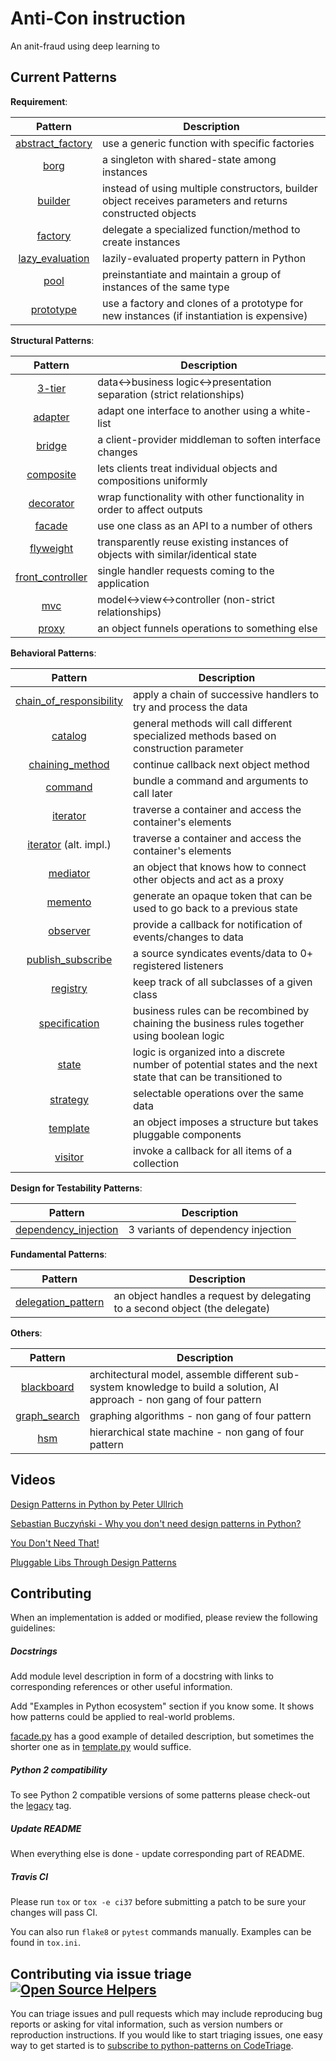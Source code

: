 # Anti-Con instruction

An anit-fraud using deep learning to

## Current Patterns

**Requirement**:

|                           Pattern                           | Description                                                                                                |
| :---------------------------------------------------------: | ---------------------------------------------------------------------------------------------------------- |
| [abstract_factory](patterns/creational/abstract_factory.py) | use a generic function with specific factories                                                             |
|             [borg](patterns/creational/borg.py)             | a singleton with shared-state among instances                                                              |
|          [builder](patterns/creational/builder.py)          | instead of using multiple constructors, builder object receives parameters and returns constructed objects |
|          [factory](patterns/creational/factory.py)          | delegate a specialized function/method to create instances                                                 |
|  [lazy_evaluation](patterns/creational/lazy_evaluation.py)  | lazily-evaluated property pattern in Python                                                                |
|             [pool](patterns/creational/pool.py)             | preinstantiate and maintain a group of instances of the same type                                          |
|        [prototype](patterns/creational/prototype.py)        | use a factory and clones of a prototype for new instances (if instantiation is expensive)                  |

**Structural Patterns**:

|                           Pattern                           | Description                                                                    |
| :---------------------------------------------------------: | ------------------------------------------------------------------------------ |
|           [3-tier](patterns/structural/3-tier.py)           | data<->business logic<->presentation separation (strict relationships)         |
|          [adapter](patterns/structural/adapter.py)          | adapt one interface to another using a white-list                              |
|           [bridge](patterns/structural/bridge.py)           | a client-provider middleman to soften interface changes                        |
|        [composite](patterns/structural/composite.py)        | lets clients treat individual objects and compositions uniformly               |
|        [decorator](patterns/structural/decorator.py)        | wrap functionality with other functionality in order to affect outputs         |
|           [facade](patterns/structural/facade.py)           | use one class as an API to a number of others                                  |
|        [flyweight](patterns/structural/flyweight.py)        | transparently reuse existing instances of objects with similar/identical state |
| [front_controller](patterns/structural/front_controller.py) | single handler requests coming to the application                              |
|              [mvc](patterns/structural/mvc.py)              | model<->view<->controller (non-strict relationships)                           |
|            [proxy](patterns/structural/proxy.py)            | an object funnels operations to something else                                 |

**Behavioral Patterns**:

|                                  Pattern                                  | Description                                                                                                  |
| :-----------------------------------------------------------------------: | ------------------------------------------------------------------------------------------------------------ |
| [chain_of_responsibility](patterns/behavioral/chain_of_responsibility.py) | apply a chain of successive handlers to try and process the data                                             |
|                 [catalog](patterns/behavioral/catalog.py)                 | general methods will call different specialized methods based on construction parameter                      |
|         [chaining_method](patterns/behavioral/chaining_method.py)         | continue callback next object method                                                                         |
|                 [command](patterns/behavioral/command.py)                 | bundle a command and arguments to call later                                                                 |
|                [iterator](patterns/behavioral/iterator.py)                | traverse a container and access the container's elements                                                     |
|       [iterator](patterns/behavioral/iterator_alt.py) (alt. impl.)        | traverse a container and access the container's elements                                                     |
|                [mediator](patterns/behavioral/mediator.py)                | an object that knows how to connect other objects and act as a proxy                                         |
|                 [memento](patterns/behavioral/memento.py)                 | generate an opaque token that can be used to go back to a previous state                                     |
|                [observer](patterns/behavioral/observer.py)                | provide a callback for notification of events/changes to data                                                |
|       [publish_subscribe](patterns/behavioral/publish_subscribe.py)       | a source syndicates events/data to 0+ registered listeners                                                   |
|                [registry](patterns/behavioral/registry.py)                | keep track of all subclasses of a given class                                                                |
|           [specification](patterns/behavioral/specification.py)           | business rules can be recombined by chaining the business rules together using boolean logic                 |
|                   [state](patterns/behavioral/state.py)                   | logic is organized into a discrete number of potential states and the next state that can be transitioned to |
|                [strategy](patterns/behavioral/strategy.py)                | selectable operations over the same data                                                                     |
|                [template](patterns/behavioral/template.py)                | an object imposes a structure but takes pluggable components                                                 |
|                 [visitor](patterns/behavioral/visitor.py)                 | invoke a callback for all items of a collection                                                              |

**Design for Testability Patterns**:

|                         Pattern                          | Description                        |
| :------------------------------------------------------: | ---------------------------------- |
| [dependency_injection](patterns/dependency_injection.py) | 3 variants of dependency injection |

**Fundamental Patterns**:

|                             Pattern                              | Description                                                                 |
| :--------------------------------------------------------------: | --------------------------------------------------------------------------- |
| [delegation_pattern](patterns/fundamental/delegation_pattern.py) | an object handles a request by delegating to a second object (the delegate) |

**Others**:

|                    Pattern                     | Description                                                                                                              |
| :--------------------------------------------: | ------------------------------------------------------------------------------------------------------------------------ |
|   [blackboard](patterns/other/blackboard.py)   | architectural model, assemble different sub-system knowledge to build a solution, AI approach - non gang of four pattern |
| [graph_search](patterns/other/graph_search.py) | graphing algorithms - non gang of four pattern                                                                           |
|        [hsm](patterns/other/hsm/hsm.py)        | hierarchical state machine - non gang of four pattern                                                                    |

## Videos

[Design Patterns in Python by Peter Ullrich](https://www.youtube.com/watch?v=bsyjSW46TDg)

[Sebastian Buczyński - Why you don't need design patterns in Python?](https://www.youtube.com/watch?v=G5OeYHCJuv0)

[You Don't Need That!](https://www.youtube.com/watch?v=imW-trt0i9I)

[Pluggable Libs Through Design Patterns](https://www.youtube.com/watch?v=PfgEU3W0kyU)

## Contributing

When an implementation is added or modified, please review the following guidelines:

##### Docstrings

Add module level description in form of a docstring with links to corresponding references or other useful information.

Add "Examples in Python ecosystem" section if you know some. It shows how patterns could be applied to real-world problems.

[facade.py](patterns/structural/facade.py) has a good example of detailed description,
but sometimes the shorter one as in [template.py](patterns/behavioral/template.py) would suffice.

##### Python 2 compatibility

To see Python 2 compatible versions of some patterns please check-out the [legacy](https://github.com/faif/python-patterns/tree/legacy) tag.

##### Update README

When everything else is done - update corresponding part of README.

##### Travis CI

Please run `tox` or `tox -e ci37` before submitting a patch to be sure your changes will pass CI.

You can also run `flake8` or `pytest` commands manually. Examples can be found in `tox.ini`.

## Contributing via issue triage [![Open Source Helpers](https://www.codetriage.com/faif/python-patterns/badges/users.svg)](https://www.codetriage.com/faif/python-patterns)

You can triage issues and pull requests which may include reproducing bug reports or asking for vital information, such as version numbers or reproduction instructions. If you would like to start triaging issues, one easy way to get started is to [subscribe to python-patterns on CodeTriage](https://www.codetriage.com/faif/python-patterns).
